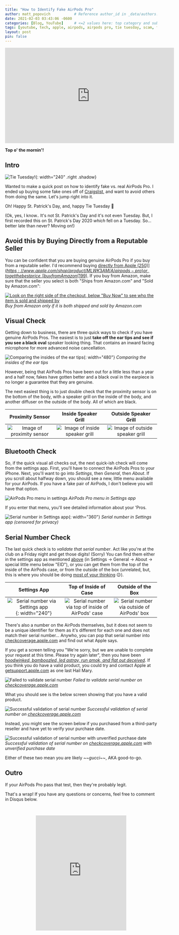 ```yaml
---
title: "How to Identify Fake AirPods Pro"
author: matt_popovich           # Reference author_id in _data/authors.yml
date: 2021-02-03 03:43:06 -0600
categories: [Blog, YouTube]     # <=2 values here: top category and sub category
tags: [youtube, tech, apple, airpods, airpods pro, tie tuesday, scam, fake]     # TAG names should always be lowercase
layout: post
pin: false
---
```


<div style="text-align:center">
<iframe width="560" height="315"
src="https://www.youtube.com/embed/ALsLiy4sLIQ"
frameborder="0"
allow="accelerometer; autoplay; clipboard-write; encrypted-media; gyroscope; picture-in-picture"
allowfullscreen></iframe>
</div>

**Top o' the mornin'!**

## Intro
![Tie Tuesday!](/assets/img/posts/2021-02-03-how-to-identify-fake-airpods-pro/tie-tuesday.jpg){: width="240" .right .shadow}

Wanted to make a quick post on how to identify fake vs. real AirPods Pro. I ended up buying some fake ones off of [Craigslist](https://craigslist.org), and want to avoid others from doing the same. Let's jump right into it.

Oh! Happy St. Patrick's Day, and, happy Tie Tuesday 👔

(Ok, yes, I know.. It's not St. Patrick's Day and it's not even Tuesday. But, I first recorded this on St. Patrick's Day 2020 *which* fell on a Tuesday. So... better late than never? Moving on!)

## Avoid this by Buying Directly from a Reputable Seller
You can be confident that you are buying genuine AirPods Pro if you buy from a reputable seller. I'd recommend buying [directly from Apple ($250)](https://www.apple.com/shop/product/MLWK3AM/A/airpods-pro) or, to get the best price, [buy from Amazon ($199)](https://amzn.to/3ynaBva). If you buy from Amazon, make sure that the seller you select is both "Ships from Amazon.com" and "Sold by Amazon.com":

[![Look on the right side of the checkout, below "Buy Now" to see who the item is sold and shipped by](/assets/img/posts/2021-02-03-how-to-identify-fake-airpods-pro/buying-from-amazon.png)](https://amzn.to/3ynaBva)
*Buy from Amazon only if it is both shipped and sold by Amazon.com*

## Visual Check
Getting down to business, there are three quick ways to check if you have genuine AirPods Pros. The easiest is to just **take off the ear tips and see if you see a black oval** speaker looking thing. That contains an inward facing microphone for more advanced noise cancellation.

![Comparing the insides of the ear tips](/assets/img/posts/2021-02-03-how-to-identify-fake-airpods-pro/ear-tips.jpg){: width="480"} *Comparing the insides of the ear tips*

However, being that AirPods Pros have been out for a little less than a year and a half now, fakes have gotten better and a black oval in the earpiece is no longer a guarantee that they are genuine.

The next easiest thing is to just double check that the proximity sensor is on the bottom of the body, with a speaker grill on the inside of the body, and another diffuser on the outside of the body. All of which are black.

Proximity Sensor           |  Inside Speaker Grill     | Outside Speaker Grill |
:-------------------------:|:-------------------------:|:-------------------------:
![Image of proximity sensor](/assets/img/posts/2021-02-03-how-to-identify-fake-airpods-pro/proximity-sensor.jpg)   |  ![Image of inside speaker grill](/assets/img/posts/2021-02-03-how-to-identify-fake-airpods-pro/inside-speaker-grill.jpg)|  ![Image of outside speaker grill](/assets/img/posts/2021-02-03-how-to-identify-fake-airpods-pro/outside-speaker-grill.jpg)

<!-- TODO: Replace these images with individual pictures shot of real pros IN FOCUS -->

## Bluetooth Check
So, if the quick visual all checks out, the next quick-ish check will come from the settings app. First, you'll have to connect the AirPods Pros to your iPhone. Next, you'll want to go into *Settings*, then *General*, then *About*. If you scroll about halfway down, you should see a new, little menu available for your AirPods. If you have a fake pair of AirPods, I don't believe you will have that option.

![AirPods Pro menu in settings](/assets/img/posts/2021-02-03-how-to-identify-fake-airpods-pro/bluetooth-check.jpg) *AirPods Pro menu in Settings app*

If you enter that menu, you'll see detailed information about your 'Pros.

![Serial number in Settings app](/assets/img/posts/2021-02-03-how-to-identify-fake-airpods-pro/serial-number-settings-app.jpg){: width="360"} *Serial number in Settings app (censored for privacy)*

## Serial Number Check
The last quick check is to *validate that serial number*. Act like you're at the club on a Friday night and get those digits! (Sorry) You can find them either in the settings app as mentioned [above](#bluetooth-check) (in Settings -> General -> About -> special little menu below "EID"), or you can get them from the top of the inside of the AirPods case, or from the outside of the box (unrelated, but, this is where you should be doing [most of your thinking](https://en.wikipedia.org/wiki/Thinking_outside_the_box) 😉).

Settings App               |  Top of Inside of Case    | Outside of the Box       |
:-------------------------:|:-------------------------:|:-------------------------:
![Serial number via Settings app](/assets/img/posts/2021-02-03-how-to-identify-fake-airpods-pro/serial-number-settings-app.jpg){: width="240"}   |  ![Serial number via top of inside of AirPods' case](/assets/img/posts/2021-02-03-how-to-identify-fake-airpods-pro/serial-number-top-inside-case.jpg)|  ![Serial number via outside of AirPods' box](/assets/img/posts/2021-02-03-how-to-identify-fake-airpods-pro/serial-number-outside-box.jpg)

<!-- TODO: SN in settings app is very small, fix. -->

There's also a number on the AirPods themselves, but it does not seem to be a unique identifier for them as it's different for each one and does not match their serial number... Anywho, you can pop that serial number into [checkcoverage.apple.com](https://checkcoverage.apple.com) and find out what Apple says.

If you get a screen telling you "We're sorry, but we are unable to complete your request at this time. Please try again later", then you have been *[hoodwinked, bamboozled, led astray, run amok, and flat out deceived](https://www.youtube.com/watch?v=-B3gjf0sREk)*. If you think you do have a valid product, you could try and contact Apple at [getsupport.apple.com](https://getsupport.apple.com) as one last Hail Mary.

![Failed to validate serial number](/assets/img/posts/2021-02-03-how-to-identify-fake-airpods-pro/check-coverage-fail.jpg) *Failed to validate serial number on [checkcoverage.apple.com](https://checkcoverage.apple.com)*

What you should see is the below screen showing that you have a valid product.

![Successful validation of serial number](/assets/img/posts/2021-02-03-how-to-identify-fake-airpods-pro/check-coverage-success.jpg) *Successful validation of serial number on [checkcoverage.apple.com](https://checkcoverage.apple.com)*

Instead, you might see the screen below if you purchased from a third-party reseller and have yet to verify your purchase date.

![Successful validation of serial number with unverified purchase date](/assets/img/posts/2021-02-03-how-to-identify-fake-airpods-pro/check-coverage-success-unverified.jpg) *Successful validation of serial number on [checkcoverage.apple.com](https://checkcoverage.apple.com) with unverified purchase date*

Either of these two mean you are likely *\~\~gucci\~\~*, AKA good-to-go.

## Outro
If your AirPods Pro pass that test, then they're probably legit.

That's a wrap! If you have any questions or concerns, feel free to comment in Disqus below.

&nbsp;

<div style="text-align:center">
<iframe
src="https://open.spotify.com/embed/track/2VguK07DWqquo0CloS5sSX"
width="300" height="380" frameborder="0"
allowtransparency="true"
allow="encrypted-media">
</iframe>
</div>
